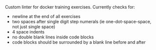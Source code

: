 Custom linter for docker training exercises. Currently checks for:

 - newline at the end of all exercises
 - two spaces after single digit step numerals (ie one-dot-space-space, not just single space)
 - 4 space indents
 - no double blank lines inside code blocks
 - code blocks should be surrounded by a blank line before and after